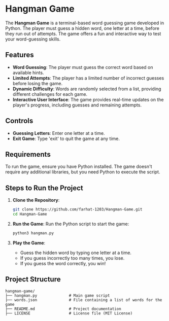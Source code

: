 # Hangman Game

The **Hangman Game** is a terminal-based word guessing game developed in Python. The player must guess a hidden word, one letter at a time, before they run out of attempts. The game offers a fun and interactive way to test your word-guessing skills.

## Features
- **Word Guessing**: The player must guess the correct word based on available hints.
- **Limited Attempts**: The player has a limited number of incorrect guesses before losing the game.
- **Dynamic Difficulty**: Words are randomly selected from a list, providing different challenges for each game.
- **Interactive User Interface**: The game provides real-time updates on the player's progress, including guesses and remaining attempts.

## Controls
- **Guessing Letters**: Enter one letter at a time.
- **Exit Game**: Type 'exit' to quit the game at any time.

## Requirements
To run the game, ensure you have Python installed. The game doesn't require any additional libraries, but you need Python to execute the script.

## Steps to Run the Project

1. **Clone the Repository**:
    ```bash
    git clone https://github.com/farhat-1203/Hangman-Game.git
    cd Hangman-Game
    ```

2. **Run the Game**:
    Run the Python script to start the game:
    ```bash
    python3 hangman.py
    ```

3. **Play the Game**:
    - Guess the hidden word by typing one letter at a time.
    - If you guess incorrectly too many times, you lose.
    - If you guess the word correctly, you win!

## Project Structure
```
hangman-game/
├── hangman.py              # Main game script
├── words.json              # File containing a list of words for the game
├── README.md               # Project documentation
├── LICENSE                 # License file (MIT License)
